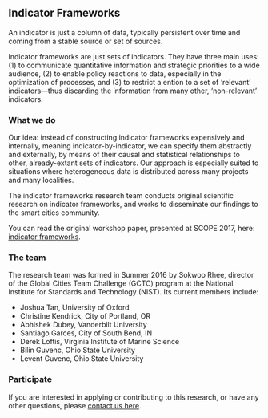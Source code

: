## Indicator Frameworks

An indicator is just a column of data, typically persistent over time and coming from a stable source or set of sources.

Indicator frameworks are just sets of indicators. They have three main uses: (1) to communicate quantitative information and strategic priorities to a wide audience, (2) to enable policy reactions to data, especially in the optimization of processes, and (3) to restrict a ention to a set of ‘relevant’ indicators—thus discarding the information from many other, ‘non-relevant’ indicators.

### What we do

Our idea: instead of constructing indicator frameworks expensively and internally, meaning indicator-by-indicator, we can specify them abstractly and externally, by means of their causal and statistical relationships to other, already-extant sets of indicators. Our approach is especially suited to situations where heterogeneous data is distributed across many projects and many localities.

The indicator frameworks research team conducts original scientific research on indicator frameworks, and works to disseminate our findings to the smart cities community.

You can read the original workshop paper, presented at SCOPE 2017, here: [indicator frameworks](http://dl.acm.org/citation.cfm?id=3063762).

### The team

The research team was formed in Summer 2016 by Sokwoo Rhee, director of the Global Cities Team Challenge (GCTC) program at the National Institute for Standards and Technology (NIST). Its current members include:

- Joshua Tan, University of Oxford
- Christine Kendrick, City of Portland, OR
- Abhishek Dubey, Vanderbilt University
- Santiago Garces, City of South Bend, IN
- Derek Loftis, Virginia Institute of Marine Science
- Bilin Guvenc, Ohio State University
- Levent Guvenc, Ohio State University

### Participate

If you are interested in applying or contributing to this research, or have any other questions, please [contact us here](mailto:joshua.tan@magd.ox.ac.uk).
